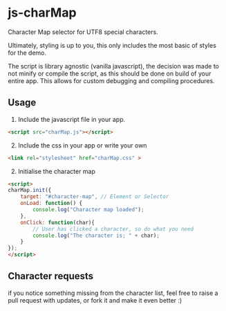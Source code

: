 # js-charMap
Character Map selector for UTF8 special characters.

Ultimately, styling is up to you, this only includes the most basic of styles for the demo.

The script is library agnostic (vanilla javascript), the decision was made to not minify or compile the script, as this should be done on build of your entire app. This allows for custom debugging and compiling procedures.

## Usage
1. Include the javascript file in your app.
```html
<script src="charMap.js"></script>
```

2. Include the css in your app or write your own
```html
<link rel="stylesheet" href="charMap.css" >
```

2. Initialise the character map
```html
<script>
charMap.init({
    target: "#character-map", // Element or Selector
    onLoad: function() {
        console.log("Character map loaded");
    },
    onClick: function(char){
        // User has clicked a character, so do what you need
        console.log("The character is; " + char);
    }
});
</script>
```


## Character requests
if you notice something missing from the character list, feel free to raise a pull request with updates, or fork it and make it even better :)
